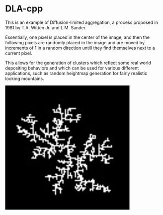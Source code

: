 # DLA-cpp

This is an example of Diffusion-limited aggregation, a process proposed in 1981 by T.A. Witten Jr. and L.M. Sander.

Essentially, one pixel is placed in the center of the image, and then the following pixels are randomly placed in the image and are moved by increments of 1 in a random direction untill they find themselves next to a current pixel.

This allows for the generation of clusters which reflect some real world depositing behaviors and which can be used for various different applications, such as random heightmap generation for fairly realistic looking mountains.

<img src="out/out.jpg" width="400" height="400" />
